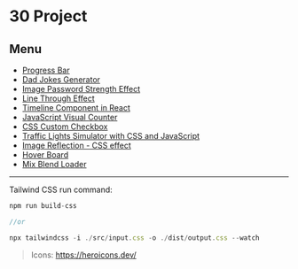 # 30 Project

## Menu

- [Progress Bar](./public/01-progress-bar)
- [Dad Jokes Generator](./public/02-joke)
- [Image Password Strength Effect](./public/03-img-effect)
- [Line Through Effect](./public/04-line-through)
- [Timeline Component in React](./public/05-timeline-component)
- [JavaScript Visual Counter](./public/06-js-visual-counter)
- [CSS Custom Checkbox](./public/07-checkbox)
- [Traffic Lights Simulator with CSS and JavaScript](./public/08-traffic-lights)
- [Image Reflection - CSS effect](./public/09-image-reflection)
- [Hover Board](./public/10-hover-board)
- [Mix Blend Loader](./public/11-mix-blend)

---

Tailwind CSS run command:

```javascript
npm run build-css

//or

npx tailwindcss -i ./src/input.css -o ./dist/output.css --watch
```

> Icons: https://heroicons.dev/
